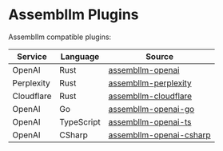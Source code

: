 # Assembllm Plugins

Assembllm compatible plugins:

| Service    | Language   | Source                                                                            |
| ---------- | ---------- | --------------------------------------------------------------------------------- |
| OpenAI     | Rust       | [assembllm-openai](https://github.com/bradyjoslin/assembllm-openai)               |
| Perplexity | Rust       | [assembllm-perplexity](https://github.com/bradyjoslin/assembllm-perplexity)       |
| Cloudflare | Rust       | [assembllm-cloudflare](https://github.com/bradyjoslin/assembllm-cloudflare)       |
| OpenAI     | Go         | [assembllm-openai-go](https://github.com/bradyjoslin/assembllm-openai-go)         |
| OpenAI     | TypeScript | [assembllm-openai-ts](https://github.com/bradyjoslin/assembllm-openai-ts)         |
| OpenAI     | CSharp     | [assembllm-openai-csharp](https://github.com/bradyjoslin/assembllm-openai-csharp) |
